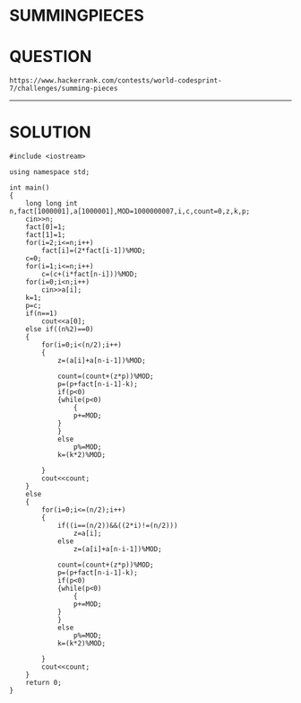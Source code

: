 # SUMMINGPIECES
# QUESTION

    https://www.hackerrank.com/contests/world-codesprint-7/challenges/summing-pieces
    
*********************************************************************************************************************************
# SOLUTION

    #include <iostream>

    using namespace std;

    int main()
    {
        long long int n,fact[1000001],a[1000001],MOD=1000000007,i,c,count=0,z,k,p;
        cin>>n;
        fact[0]=1;
        fact[1]=1;
        for(i=2;i<=n;i++)
            fact[i]=(2*fact[i-1])%MOD;
        c=0;
        for(i=1;i<=n;i++)
            c=(c+(i*fact[n-i]))%MOD;
        for(i=0;i<n;i++)
            cin>>a[i];
        k=1;
        p=c;
        if(n==1)
            cout<<a[0];
        else if((n%2)==0)
        {
            for(i=0;i<(n/2);i++)
            {
                z=(a[i]+a[n-i-1])%MOD;
            
                count=(count+(z*p))%MOD;
                p=(p+fact[n-i-1]-k);
                if(p<0)
                {while(p<0)
                    {
                    p+=MOD;
                }
                }
                else
                    p%=MOD;
                k=(k*2)%MOD;
        
            }
            cout<<count;
        }
        else
        {
            for(i=0;i<=(n/2);i++)
            {
                if((i==(n/2))&&((2*i)!=(n/2)))
                    z=a[i];
                else
                    z=(a[i]+a[n-i-1])%MOD;
          
                count=(count+(z*p))%MOD;
                p=(p+fact[n-i-1]-k);
                if(p<0)
                {while(p<0)
                    {
                    p+=MOD;
                }
                }
                else
                    p%=MOD;
                k=(k*2)%MOD;
        
            }
            cout<<count;
        }
        return 0;
    }
